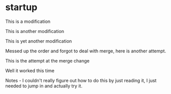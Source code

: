 # startup

This is a modification

This is another modification

This is yet another modification

Messed up the order and forgot to deal with merge, here is another attempt.

This is the attempt at the merge change

Well it worked this time

Notes - I couldn't really figure out how to do this by just reading it, I just needed to jump in and actually try it.